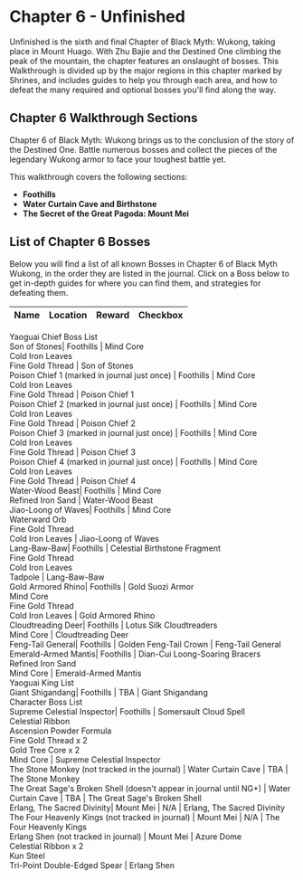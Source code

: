 # Chapter 6 - Unfinished

Unfinished is the sixth and final Chapter of Black Myth: Wukong, taking place in Mount Huago. With Zhu Bajie and the Destined One climbing the peak of the mountain, the chapter features an onslaught of bosses. This Walkthrough is divided up by the major regions in this chapter marked by Shrines, and includes guides to help you through each area, and how to defeat the many required and optional bosses you'll find along the way. 

## Chapter 6 Walkthrough Sections

Chapter 6 of Black Myth: Wukong brings us to the conclusion of the story of the Destined One. Battle numerous bosses and collect the pieces of the legendary Wukong armor to face your toughest battle yet. 

This walkthrough covers the following sections: 

  *  **Foothills**
  *  **Water Curtain Cave and Birthstone**
  *  **The Secret of the Great Pagoda: Mount Mei**

##  List of Chapter 6 Bosses

Below you will find a list of all known Bosses in Chapter 6 of Black Myth Wukong, in the order they are listed in the journal. Click on a Boss below to get in-depth guides for where you can find them, and strategies for defeating them. 

Name | Location | Reward | Checkbox   
---|---|---|---  
Yaoguai Chief Boss List   
Son of Stones| Foothills | Mind Core  
Cold Iron Leaves  
Fine Gold Thread | Son of Stones  
Poison Chief 1 (marked in journal just once) | Foothills | Mind Core  
Cold Iron Leaves  
Fine Gold Thread | Poison Chief 1  
Poison Chief 2 (marked in journal just once) | Foothills | Mind Core  
Cold Iron Leaves  
Fine Gold Thread | Poison Chief 2  
Poison Chief 3 (marked in journal just once) | Foothills | Mind Core  
Cold Iron Leaves  
Fine Gold Thread | Poison Chief 3  
Poison Chief 4 (marked in journal just once) | Foothills | Mind Core  
Cold Iron Leaves  
Fine Gold Thread | Poison Chief 4  
Water-Wood Beast| Foothills | Mind Core  
Refined Iron Sand | Water-Wood Beast  
Jiao-Loong of Waves| Foothills | Mind Core  
Waterward Orb  
Fine Gold Thread  
Cold Iron Leaves | Jiao-Loong of Waves  
Lang-Baw-Baw| Foothills | Celestial Birthstone Fragment   
Fine Gold Thread  
Cold Iron Leaves  
Tadpole | Lang-Baw-Baw  
Gold Armored Rhino| Foothills | Gold Suozi Armor  
Mind Core  
Fine Gold Thread  
Cold Iron Leaves | Gold Armored Rhino  
Cloudtreading Deer| Foothills | Lotus Silk Cloudtreaders  
Mind Core | Cloudtreading Deer  
Feng-Tail General| Foothills | Golden Feng-Tail Crown | Feng-Tail General  
Emerald-Armed Mantis| Foothills | Dian-Cui Loong-Soaring Bracers  
Refined Iron Sand  
Mind Core | Emerald-Armed Mantis  
Yaoguai King List   
Giant Shigandang| Foothills | TBA | Giant Shigandang  
Character Boss List   
Supreme Celestial Inspector| Foothills | Somersault Cloud Spell  
Celestial Ribbon  
Ascension Powder Formula  
Fine Gold Thread x 2  
Gold Tree Core x 2  
Mind Core | Supreme Celestial Inspector  
The Stone Monkey (not tracked in the journal) | Water Curtain Cave | TBA | The Stone Monkey  
The Great Sage's Broken Shell (doesn't appear in journal until NG+) | Water Curtain Cave | TBA | The Great Sage's Broken Shell  
Erlang, The Sacred Divinity| Mount Mei | N/A | Erlang, The Sacred Divinity  
The Four Heavenly Kings (not tracked in journal) | Mount Mei | N/A | The Four Heavenly Kings  
Erlang Shen (not tracked in journal) | Mount Mei | Azure Dome  
Celestial Ribbon x 2  
Kun Steel  
Tri-Point Double-Edged Spear | Erlang Shen